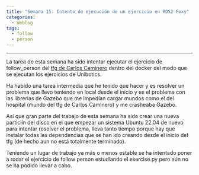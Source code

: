 ```yaml
---
title: "Semana 15: Intento de ejecución de un ejercicio en ROS2 Foxy"
categories:
  - Weblog
tags:
  - follow
  - person
---
```


---

La tarea de esta semana ha sido intentar ejecutar el ejercicio de follow_person del [tfg de Carlos Caminero](https://github.com/RoboticsLabURJC/2021-tfg-carlos-caminero) dentro del docker del modo que se ejecutan los ejercicios de Unibotics.

Ha habido una tarea intermedia que he tenido que hacer y es resolver un problema que llevo teniendo en local desde el inicio y es el problema con las librerias de Gazebo que me impedían cargar mundos como el del hospital (mundo del tfg de Carlos Caminero) y me crasheaba Gazebo.

Así que gran parte del trabajo de esta semana ha sido crear una nueva particiín del disco en el que empezar un sistema Ubuntu 22.04 de nuevo para intentar resolver el problema, lleva tanto tiempo porque hay que instalar todas las dependencias que se han ido creando desde el inicio del tfg (de hecho aun no está totalmente terminado).

Teniendo un lugar de trabajo ya más o menos estable se ha intentado poner a rodar el ejercicio de follow person estudiando el exercise.py pero aún no se ha podido llevar a cabo.


